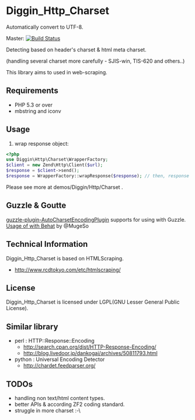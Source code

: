 Diggin_Http_Charset
============================

Automatically convert to UTF-8.

Master: [![Build Status](https://secure.travis-ci.org/diggin/Diggin_Http_Charset.png?branch=master)](http://travis-ci.org/diggin/Diggin_Http_Charset)

Detecting based on header's charset & html meta charset.

(handling several charset more carefully  - SJIS-win, TIS-620 and others..)

This library aims to used in web-scraping.

Requirements
------------
  - PHP 5.3 or over
  - mbstring and iconv

Usage
-----
1. wrap response object:

```php
<?php
use Diggin\Http\Charset\WrapperFactory;
$client = new Zend\Http\Client($url);
$response = $client->send();
$response = WrapperFactory::wrapResponse($response); // then, response getBody() return with converted UTF-8.
```

Please see more at demos/Diggin/Http/Charset .

Guzzle & Goutte
---------------
[guzzle-plugin-AutoCharsetEncodingPlugin](https://github.com/diggin/guzzle-plugin-AutoCharsetEncodingPlugin) supports for using with Guzzle.
[Usage of with Behat](https://gist.github.com/MugeSo/3971150) by @MugeSo

Technical Information
---------------------
Diggin_Http_Charset is based on HTMLScraping.

  - http://www.rcdtokyo.com/etc/htmlscraping/

License
-------
Diggin_Http_Charset is licensed under LGPL(GNU Lesser General Public License).

Similar library
--------------
- perl : HTTP::Response::Encoding
  - http://search.cpan.org/dist/HTTP-Response-Encoding/
  - http://blog.livedoor.jp/dankogai/archives/50811793.html
- python : Universal Encoding Detector
  - http://chardet.feedparser.org/

TODOs
-------------
- handling non text/html content types.
- better APIs & according ZF2 coding standard.
- struggle in more charset :-\


